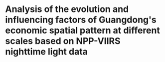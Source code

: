 # Analysis of the evolution and influencing factors of Guangdong's economic spatial pattern at different scales based on NPP-VIIRS nighttime light data

